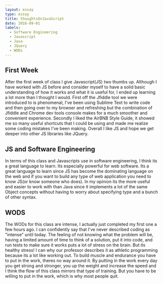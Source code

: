 ```yaml
---
layout: essay
type: essay
title: thoughtsOnJavaScript 
date: 2016-09-01
labels:
  - Software Engineering
  - Javascript
  - Java
  - JQuery
  - WODs
---
```


## First Week

After the first week of class I give Javascript(JS) two thumbs up. Although I have worked with JS before and consider myself to have a solid basic understanding of how it works and what it is useful for, I ended up learning a lot more than I thought I would. First off the Jfiddle tool we were introduced to is phenomenal, I've been using Sublime Text to write code and then going over to my browser and refreshing but the combination of Jfiddle and Chrome dev tools console makes for a much smoother and convenient experience. Secondly I liked the AirBNB Style Guide, it showed me so many useful shortcuts that I could be using and made me realize some coding mistakes I've been making. Overall I like JS and hope we get deeper into other JS libraries like JQuery.

## JS and Software Engineering
In terms of this class and Javascripts use in software engineering, I think its a great language to learn. Its especially powerful for web software. Its a great language to learn since JS has become the dominating language on the web and if you want to build any type of web application you need to know JS(or know someone who does). In my opinion its the more useful and easier to work with than Java since it implements a lot of the same Object concepts without having to worry about specifying type and a bunch of other syntax.

## WODS
The WODs for this class are intense, I actually just completed my first one a few hours ago. I can confidently say that I've never described coding as "intense" until today. The feeling of not knowing what the problem will be, having a limited amount of time to think of a solution, put it into code, and run tests to make sure it works puts a lot of stress on the brain. But its healthy stress! I can why our professor describes it as athletic programming because its a lot like working out. To build muscle and endurance you have to put in the work, theres no way around it. By putting in the work every day you get strong and stronger, you up the weight and increase the speed and I think the flow of this class mirrors that type of training. But you have to be willing to put in the work, which is why most people quit. 
